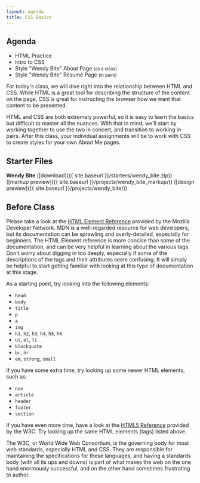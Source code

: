 ```yaml
---
layout: agenda
title: CSS Basics
---
```


Agenda
------

* HTML Practice
* Intro to CSS
* Style "Wendy Bite" About Page <small>(as a class)</small>
* Style "Wendy Bite" Résumé Page <small>(in pairs)</small>

For today's class, we will dive right into the relationship between HTML and CSS. While HTML is a great tool for describing the structure of the content on the page, CSS is great for instructing the browser how we want that content to be presented.

HTML and CSS are both extremely powerful, so it is easy to learn the basics but difficult to master all the nuances. With that in mind, we'll start by working together to use the two in concert, and transition to working in pairs. After this class, your individual assignments will be to work with CSS to create styles for your own About Me pages.


Starter Files
-------------

**Wendy Bite** ([download]({{ site.baseurl }}/starters/wendy_bite.zip)) ([markup preview]({{ site.baseurl }}/projects/wendy_bite_markup/)) ([design preview]({{ site.baseurl }}/projects/wendy_bite/))


Before Class
------------

Please take a look at the [HTML Element Reference](https://developer.mozilla.org/en-US/docs/Web/HTML/Element) provided by the Mozilla Developer Network. MDN is a well-regarded resource for web developers, but its documentation can be sprawling and overly-detailed, especially for beginners. The HTML Element reference is more concise than some of the documentation, and can be very helpful in learning about the various tags. Don't worry about digging in too deeply, especially if some of the descriptions of the tags and their attributes seem confusing. It will simply be helpful to start getting familiar with looking at this type of documentation at this stage.

As a starting point, try looking into the following elements:

* `head`
* `body`
* `title`
* `p`
* `a`
* `img`
* `h1`, `h2`, `h3`, `h4`, `h5`, `h6`
* `ul`, `ol`, `li`
* `blockquote`
* `br`, `hr`
* `em`, `strong`, `small`

If you have some extra time, try looking up some newer HTML elements, such as:

* `nav`
* `article`
* `header`
* `footer`
* `section`

If you have even more time, have a look at the [HTML5 Reference](http://dev.w3.org/html5/html-author/) provided by the W3C. Try looking up the same HTML elements (tags) listed above.

The W3C, or World Wide Web Consortium, is the governing body for most web standards, especially HTML and CSS. They are responsible for maintaining the specifications for these languages, and having a standards body (with all its ups and downs) is part of what makes the web on the one hand enormously successful, and on the other hand sometimes frustrating to author.
